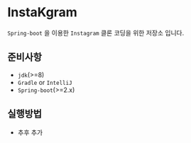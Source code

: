 # InstaKgram
`Spring-boot` 을 이용한 `Instagram` 클론 코딩을 위한 저장소 입니다.

## 준비사항
- `jdk`(>=8)
- `Gradle` or `IntelliJ`
- `Spring-boot`(>=2.x)

## 실행방법
- 추후 추가
